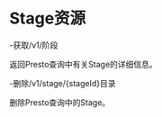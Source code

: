 Stage资源
==============

-获取/v1/阶段

返回Presto查询中有关Stage的详细信息。

-删除/v1/stage/{stageId}目录

删除Presto查询中的Stage。
